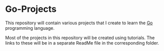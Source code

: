# Go-Projects

This repository will contain various projects that I create to learn the [Go](https://go.dev/) programming language.

Most of the projects in this repository will be created using tutorials. The links to these will be in a separate ReadMe file in the corresponding folder.
